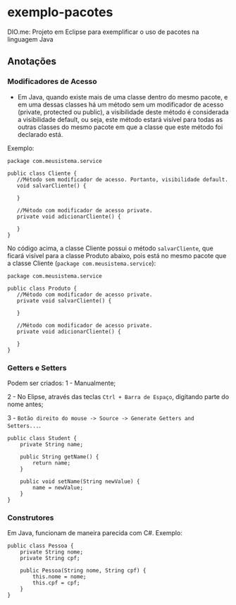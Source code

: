 # exemplo-pacotes
DIO.me: Projeto em Eclipse para exemplificar o uso de pacotes na linguagem Java

## Anotações

### Modificadores de Acesso

 - Em Java, quando existe mais de uma classe dentro do mesmo pacote,
 e em uma dessas classes há um método sem um modificador de acesso (private, protected ou public),
 a visibilidade deste método é considerada a visibilidade default, ou seja, este método estará visível
 para todas as outras classes do mesmo pacote em que a classe que este método foi declarado está.
 
 Exemplo:
 
 ```
 package com.meusistema.service
 
 public class Cliente {
	//Método sem modificador de acesso. Portanto, visibilidade default.
	void salvarCliente() {
		
	}
	
	//Método com modificador de acesso private.
	private void adicionarCliente() {
		
	}
 }
 ```
 
 No código acima, a classe Cliente possui o método `salvarCliente`, que ficará visível para a classe Produto abaixo, pois está no mesmo pacote que a classe Cliente (`package com.meusistema.service`):
  
 ```
 package com.meusistema.service
 
 public class Produto {
	//Método com modificador de acesso private.
	private void salvarCliente() {
		
	}
	
	//Método com modificador de acesso private.
	private void adicionarCliente() {
		
	}
 }
 ```
### Getters e Setters

Podem ser criados:
1 - Manualmente;

2 - No Elipse, através das teclas `Ctrl + Barra de Espaço`, digitando parte do nome antes;

3 - `Botão direito do mouse -> Source -> Generate Getters and Setters...`.

```
public class Student {
	private String name;

	public String getName() {
		return name;
	}

	public void setName(String newValue) {
		name = newValue;
	}
}
```

### Construtores

Em Java, funcionam de maneira parecida com C#. Exemplo:

```
public class Pessoa {
	private String nome;
	private String cpf;

	public Pessoa(String nome, String cpf) {
		this.nome = nome;
		this.cpf = cpf;
	}
}
```
